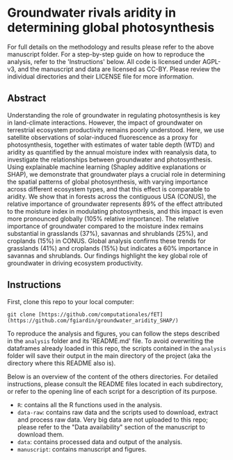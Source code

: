 # Groundwater rivals aridity in determining global photosynthesis
For full details on the methodology and results please refer to the above manuscript folder. For a step-by-step guide on how to reproduce the analysis, refer to the 'Instructions' below. All code is licensed under AGPL-v3, and the manuscript and data are licensed as CC-BY. Please review the individual directories and their LICENSE file for more information.

## Abstract
Understanding the role of groundwater in regulating photosynthesis is key in land-climate interactions. However, the impact of groundwater on terrestrial ecosystem productivity remains poorly understood. Here, we use satellite observations of solar-induced fluorescence as a proxy for photosynthesis, together with estimates of water table depth (WTD) and aridity as quantified by the annual moisture index with reanalysis data, to investigate the relationships between groundwater and photosynthesis. Using explainable machine learning (Shapley additive explanations or SHAP), we demonstrate that groundwater plays a crucial role in determining the spatial patterns of global photosynthesis, with varying importance across different ecosystem types, and that this effect is comparable to aridity. We show that in forests across the contiguous USA (CONUS), the relative importance of groundwater represents 89% of the effect attributed to the moisture index in modulating photosynthesis, and this impact is even more pronounced globally (105% relative importance). The relative importance of groundwater compared to the moisture index remains substantial in grasslands (37%), savannas and shrublands (25%), and croplands (15%) in CONUS. Global analysis confirms these trends for grasslands (41%) and croplands (15%) but indicates a 60% importance in savannas and shrublands. Our findings highlight the key global role of groundwater in driving ecosystem productivity.


## Instructions
First, clone this repo to your local computer:

```
git clone [https://github.com/computationales/fET](https://github.com/fgiardin/groundwater_aridity_SHAP/)
```

To reproduce the analysis and figures, you can follow the steps described in the `analysis` folder and its 'README.md' file. To avoid overwriting the dataframes already loaded in this repo, the scripts contained in the `analysis` folder will save their output in the main directory of the project (aka the directory where this README also is). 

Below is an overview of the content of the others directories. For detailed instructions, please consult the README files located in each subdirectory, or refer to the opening line of each script for a description of its purpose.

* `R`: contains all the R functions used in the analysis.
* `data-raw`: contains raw data and the scripts used to download, extract and process raw data. Very big data are not uploaded to this repo; please refer to the "Data availability" section of the manuscript to download them.
* `data`: contains processed data and output of the analysis.
* `manuscript`: contains manuscript and figures.

